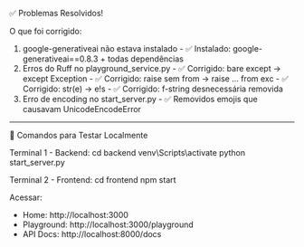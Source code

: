  ✅ Problemas Resolvidos!

  O que foi corrigido:

  1. google-generativeai não estava instalado
    - ✅ Instalado: google-generativeai==0.8.3 + todas dependências
  2. Erros do Ruff no playground_service.py
    - ✅ Corrigido: bare except → except Exception
    - ✅ Corrigido: raise sem from → raise ... from exc
    - ✅ Corrigido: str(e) → e!s
    - ✅ Corrigido: f-string desnecessária removida
  3. Erro de encoding no start_server.py
    - ✅ Removidos emojis que causavam UnicodeEncodeError

  ---
  🚀 Comandos para Testar Localmente

  Terminal 1 - Backend:
  cd backend
  venv\Scripts\activate
  python start_server.py

  Terminal 2 - Frontend:
  cd frontend
  npm start

  Acessar:
  - Home: http://localhost:3000
  - Playground: http://localhost:3000/playground
  - API Docs: http://localhost:8000/docs
